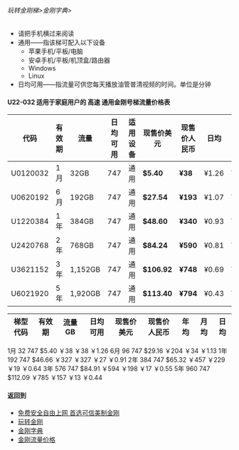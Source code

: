 
###### 玩转金刚梯>金刚字典>

- 请把手机横过来阅读
- 通用——指该梯可配入以下设备
  - 苹果手机/平板/电脑
  - 安卓手机/平板/机顶盒/路由器
  - Windows
  - Linux
- 日均可用——指流量可供您每天播放油管普清视频的时间。单位是分钟

#### U22-032 适用于家庭用户的 高速 通用金刚号梯流量价格表

|代码     |有效期|流量  |日均可用|适用设备|现售价美元|现售价人民币|日均  |月均  |年均|
|--------|------|------|--------------|------|------|-------|-----|-----|-----|
|U0120032|1月	|32GB	|747	|通用| <strong>$5.40	</strong> | <strong>¥38	</strong> |¥1.26	|¥38	|¥454|
|U0620192|6月	|192GB	|747	|通用| <strong> $27.54	</strong> | <strong>¥193</strong> |¥1.07	|¥32	|¥386|
|U1220384|1年	|384GB	|747	|通用| <strong> $48.60	</strong> | <strong>¥340</strong> |¥0.93	|¥28	|¥340|
|U2420768|2年	|768GB	|747	|通用| <strong> $84.24	</strong> | <strong>¥590</strong> |¥0.81	|¥25	|¥295|
|U3621152|3年	|1,152GB|747	|通用| <strong> $106.92	</strong> | <strong>¥748</strong> |¥0.69	|¥21	|¥249|
|U6021920|5年	|1,920GB|747	|通用| <strong> $113.40	</strong> | <strong>¥794</strong> |¥0.43	|¥13	|¥159|

|梯型代码 |有效期|流量  GB|日均可用|现售价美元|现售价人民币|年均  |月均  |日均|
|--------|-----|------|--------------|------|-------|-----|-----|-----|

1月	32	747	$5.40	￥38		￥38	￥1.26
6月	96	747	$29.16	￥204		￥34	￥1.13
1年	192	747	$46.66	￥327	￥327	￥27	￥0.91
2年	384	747	$65.32	￥457	￥229	￥19	￥0.64
3年	576	747	$84.91	￥594	￥198	￥17	￥0.55
5年	960	747	$112.09	￥785	￥157	￥13	￥0.44

#### 返回到
- [免费安全自由上网 首选可信美制金刚](https://github.com/a2zitpro/web/blob/master/%E5%BE%80%E5%90%8E%E7%BF%BB.md)
- [玩转金刚](https://github.com/a2zitpro/web/blob/master/LadderFree/A.md)
- [金刚字典](https://github.com/a2zitpro/web/blob/master/LadderFree/kkDictionary/KKDictionary.md)
- [金刚流量价格](https://github.com/a2zitpro/web/blob/master/LadderFree/kkDictionary/Price/KKDTPrice.md)
